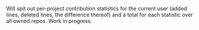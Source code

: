 Will spit out per-project contribution statistics for the current user (added lines, deleted lines, the difference thereof) and a total for each statistic over all owned repos. Work in progress.

